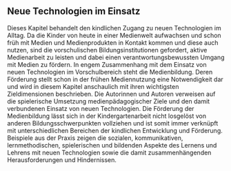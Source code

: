 <!-- filename: 00_Spielend_Lernen_im_Kindergarten.md -->
<!-- title: Spielend Lernen im Kindergarten -->

<!-- tags: #kindergarten,#spezial,#bildungssektor -->
<!-- authors: Elisabeth Schallhart, Andreas Eitel, André Lenich, Claudia Gartler, Diana Wieden-Bischof, Elisabeth Schaper, Jan P. Ehlers -->

## Neue Technologien im Einsatz

Dieses Kapitel behandelt den kindlichen Zugang zu neuen Technologien im Alltag. Da die Kinder von heute in einer Medienwelt aufwachsen und schon früh mit Medien und Medienprodukten in Kontakt kommen und diese auch nutzen, sind die vorschulischen Bildungsinstitutionen gefordert, aktive Medienarbeit zu leisten und dabei einen verantwortungsbewussten Umgang mit Medien zu fördern. In engem Zusammenhang mit dem Einsatz von neuen Technologien im Vorschulbereich steht die Medienbildung. Deren Förderung stellt schon in der frühen Mediennutzung eine Notwendigkeit dar und wird in diesem Kapitel anschaulich mit ihren wichtigsten Zieldimensionen beschrieben. Die Autorinnen und Autoren verweisen auf die spielerische Umsetzung medienpädagogischer Ziele und den damit verbundenen Einsatz von neuen Technologien. Die Förderung der Medienbildung lässt sich in der Kindergartenarbeit nicht losgelöst von anderen Bildungsschwerpunkten vollziehen und ist somit immer verknüpft mit unterschiedlichen Bereichen der kindlichen Entwicklung und Förderung. Beispiele aus der Praxis zeigen die sozialen, kommunikativen, lernmethodischen, spielerischen und bildenden Aspekte des Lernens und Lehrens mit neuen Technologien sowie die damit zusammenhängenden Herausforderungen und Hindernissen.

